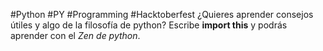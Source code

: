 #Python #PY #Programming #Hacktoberfest
¿Quieres aprender consejos útiles y algo de la filosofía de python? Escribe **import this** y podrás aprender con el *Zen de python*.
